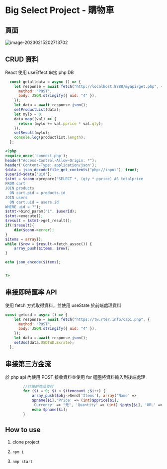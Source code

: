 # Big Select Project - 購物車



## 頁面

![image-20230215202713702](https://i.imgur.com/Q6FbCXv.png)



## CRUD 資料

React 使用 useEffect 串接 php DB

```jsx
  const getalldata = async () => {
    let response = await fetch("http://localhost:8888/myapi/get.php", {
      method: "POST",
      body: JSON.stringify({ uid: "4" }),
    });
    let data = await response.json();
    setProductList(data);
    let mylo = 0;
    data.map((val) => {
      return (mylo += val.pprice * val.qty);
    });
    setResult(mylo);
    console.log(productlist.length);
  };
```

```php
<?php 
require_once('connect.php');
header("Access-Control-Allow-Origin: *");
header('Content-Type: application/json');
$data = json_decode(file_get_contents("php://input"), true);
$userId=$data['uid'];
$stmt = $conn->prepare("SELECT *, (qty * pprice) AS totalprice
FROM cart 
JOIN products 
  ON cart.pid = products.id 
JOIN users 
  ON cart.uid = users.id 
WHERE uid = ?");
$stmt->bind_param("i", $userId);
$stmt->execute();
$result = $stmt->get_result();
if(!$result){
    die($conn->error);
}
$items = array();
while ($row = $result->fetch_assoc()) {
    array_push($items, $row);
}

echo json_encode($items);


?>
```



## 串接即時匯率 API

使用 fetch 方式取得資料，並使用 useState 於前端處理資料

```jsx
const getusd = async () => {
    let response = await fetch("https://tw.rter.info/capi.php", {
      method: "POST",
      body: JSON.stringify({ uid: "4" }),
    });
    let data = await response.json();
    setUsd(data.USDTWD.Exrate);
  };
```



## 串接第三方金流

於 php api 內使用 POST 接收資料並使用 for 迴圈將資料輸入到後端處理

```php
        //訂單的商品資料
        for ($i = 0; $i < $itemcount ;$i++) {
            array_push($obj->Send['Items'], array('Name' => 
            $pname[$i],'Price' => (int)$pprice[$i],
            'Currency' => "元", 'Quantity' => (int) $pqty[$i], 'URL' => "dedwed")); 
            echo $pname[$i];
        }
```



## How to use

1. clone project
2. `npm i`

2. `nmp start` 
